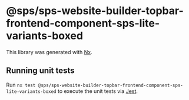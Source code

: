 # @sps/sps-website-builder-topbar-frontend-component-sps-lite-variants-boxed

This library was generated with [Nx](https://nx.dev).

## Running unit tests

Run `nx test @sps/sps-website-builder-topbar-frontend-component-sps-lite-variants-boxed` to execute the unit tests via [Jest](https://jestjs.io).
